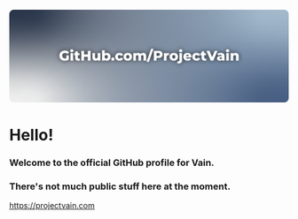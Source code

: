 ![Image that says projectvain.com](banner.png)

# Hello!

### Welcome to the official GitHub profile for Vain.

### There's not much public stuff here at the moment.

https://projectvain.com

